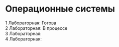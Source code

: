 # Операционные системы
1 Лабораторная: Готова  
2 Лабораторная: В процессе  
3 Лабораторная:  
4 Лабораторная:  

